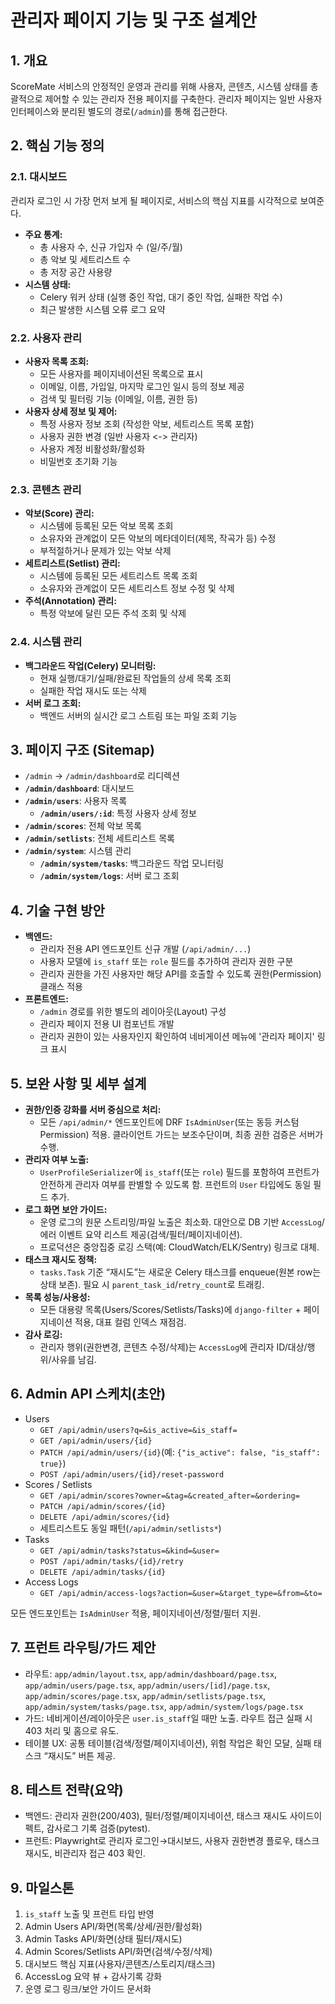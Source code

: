# 관리자 페이지 기능 및 구조 설계안

## 1. 개요
ScoreMate 서비스의 안정적인 운영과 관리를 위해 사용자, 콘텐츠, 시스템 상태를 총괄적으로 제어할 수 있는 관리자 전용 페이지를 구축한다. 관리자 페이지는 일반 사용자 인터페이스와 분리된 별도의 경로(`/admin`)를 통해 접근한다.

## 2. 핵심 기능 정의

### 2.1. 대시보드
관리자 로그인 시 가장 먼저 보게 될 페이지로, 서비스의 핵심 지표를 시각적으로 보여준다.
- **주요 통계:**
  - 총 사용자 수, 신규 가입자 수 (일/주/월)
  - 총 악보 및 세트리스트 수
  - 총 저장 공간 사용량
- **시스템 상태:**
  - Celery 워커 상태 (실행 중인 작업, 대기 중인 작업, 실패한 작업 수)
  - 최근 발생한 시스템 오류 로그 요약

### 2.2. 사용자 관리
- **사용자 목록 조회:**
  - 모든 사용자를 페이지네이션된 목록으로 표시
  - 이메일, 이름, 가입일, 마지막 로그인 일시 등의 정보 제공
  - 검색 및 필터링 기능 (이메일, 이름, 권한 등)
- **사용자 상세 정보 및 제어:**
  - 특정 사용자 정보 조회 (작성한 악보, 세트리스트 목록 포함)
  - 사용자 권한 변경 (일반 사용자 <-> 관리자)
  - 사용자 계정 비활성화/활성화
  - 비밀번호 초기화 기능

### 2.3. 콘텐츠 관리
- **악보(Score) 관리:**
  - 시스템에 등록된 모든 악보 목록 조회
  - 소유자와 관계없이 모든 악보의 메타데이터(제목, 작곡가 등) 수정
  - 부적절하거나 문제가 있는 악보 삭제
- **세트리스트(Setlist) 관리:**
  - 시스템에 등록된 모든 세트리스트 목록 조회
  - 소유자와 관계없이 모든 세트리스트 정보 수정 및 삭제
- **주석(Annotation) 관리:**
  - 특정 악보에 달린 모든 주석 조회 및 삭제

### 2.4. 시스템 관리
- **백그라운드 작업(Celery) 모니터링:**
  - 현재 실행/대기/실패/완료된 작업들의 상세 목록 조회
  - 실패한 작업 재시도 또는 삭제
- **서버 로그 조회:**
  - 백엔드 서버의 실시간 로그 스트림 또는 파일 조회 기능

## 3. 페이지 구조 (Sitemap)
- `/admin` -> `/admin/dashboard`로 리디렉션
- **`/admin/dashboard`**: 대시보드
- **`/admin/users`**: 사용자 목록
  - **`/admin/users/:id`**: 특정 사용자 상세 정보
- **`/admin/scores`**: 전체 악보 목록
- **`/admin/setlists`**: 전체 세트리스트 목록
- **`/admin/system`**: 시스템 관리
  - **`/admin/system/tasks`**: 백그라운드 작업 모니터링
  - **`/admin/system/logs`**: 서버 로그 조회

## 4. 기술 구현 방안
- **백엔드:**
  - 관리자 전용 API 엔드포인트 신규 개발 (`/api/admin/...`)
  - 사용자 모델에 `is_staff` 또는 `role` 필드를 추가하여 관리자 권한 구분
  - 관리자 권한을 가진 사용자만 해당 API를 호출할 수 있도록 권한(Permission) 클래스 적용
- **프론트엔드:**
  - `/admin` 경로를 위한 별도의 레이아웃(Layout) 구성
  - 관리자 페이지 전용 UI 컴포넌트 개발
  - 관리자 권한이 있는 사용자인지 확인하여 네비게이션 메뉴에 '관리자 페이지' 링크 표시

## 5. 보완 사항 및 세부 설계
- **권한/인증 강화를 서버 중심으로 처리:**
  - 모든 `/api/admin/*` 엔드포인트에 DRF `IsAdminUser`(또는 동등 커스텀 Permission) 적용. 클라이언트 가드는 보조수단이며, 최종 권한 검증은 서버가 수행.
- **관리자 여부 노출:**
  - `UserProfileSerializer`에 `is_staff`(또는 `role`) 필드를 포함하여 프런트가 안전하게 관리자 여부를 판별할 수 있도록 함. 프런트의 `User` 타입에도 동일 필드 추가.
- **로그 화면 보안 가이드:**
  - 운영 로그의 원문 스트리밍/파일 노출은 최소화. 대안으로 DB 기반 `AccessLog`/에러 이벤트 요약 리스트 제공(검색/필터/페이지네이션).
  - 프로덕션은 중앙집중 로깅 스택(예: CloudWatch/ELK/Sentry) 링크로 대체.
- **태스크 재시도 정책:**
  - `tasks.Task` 기준 “재시도”는 새로운 Celery 태스크를 enqueue(원본 row는 상태 보존). 필요 시 `parent_task_id`/`retry_count`로 트래킹.
- **목록 성능/사용성:**
  - 모든 대용량 목록(Users/Scores/Setlists/Tasks)에 `django-filter` + 페이지네이션 적용, 대표 컬럼 인덱스 재점검.
- **감사 로깅:**
  - 관리자 행위(권한변경, 콘텐츠 수정/삭제)는 `AccessLog`에 관리자 ID/대상/행위/사유를 남김.

## 6. Admin API 스케치(초안)
- Users
  - `GET /api/admin/users?q=&is_active=&is_staff=`
  - `GET /api/admin/users/{id}`
  - `PATCH /api/admin/users/{id}`(예: `{"is_active": false, "is_staff": true}`)
  - `POST /api/admin/users/{id}/reset-password`
- Scores / Setlists
  - `GET /api/admin/scores?owner=&tag=&created_after=&ordering=`
  - `PATCH /api/admin/scores/{id}`
  - `DELETE /api/admin/scores/{id}`
  - 세트리스트도 동일 패턴(`/api/admin/setlists*`)
- Tasks
  - `GET /api/admin/tasks?status=&kind=&user=`
  - `POST /api/admin/tasks/{id}/retry`
  - `DELETE /api/admin/tasks/{id}`
- Access Logs
  - `GET /api/admin/access-logs?action=&user=&target_type=&from=&to=`

모든 엔드포인트는 `IsAdminUser` 적용, 페이지네이션/정렬/필터 지원.

## 7. 프런트 라우팅/가드 제안
- 라우트: `app/admin/layout.tsx`, `app/admin/dashboard/page.tsx`, `app/admin/users/page.tsx`, `app/admin/users/[id]/page.tsx`,
  `app/admin/scores/page.tsx`, `app/admin/setlists/page.tsx`, `app/admin/system/tasks/page.tsx`, `app/admin/system/logs/page.tsx`
- 가드: 네비게이션/레이아웃은 `user.is_staff`일 때만 노출. 라우트 접근 실패 시 403 처리 및 홈으로 유도.
- 테이블 UX: 공통 테이블(검색/정렬/페이지네이션), 위험 작업은 확인 모달, 실패 태스크 “재시도” 버튼 제공.

## 8. 테스트 전략(요약)
- 백엔드: 관리자 권한(200/403), 필터/정렬/페이지네이션, 태스크 재시도 사이드이펙트, 감사로그 기록 검증(pytest).
- 프런트: Playwright로 관리자 로그인→대시보드, 사용자 권한변경 플로우, 태스크 재시도, 비관리자 접근 403 확인.

## 9. 마일스톤
1) `is_staff` 노출 및 프런트 타입 반영
2) Admin Users API/화면(목록/상세/권한/활성화)
3) Admin Tasks API/화면(상태 필터/재시도)
4) Admin Scores/Setlists API/화면(검색/수정/삭제)
5) 대시보드 핵심 지표(사용자/콘텐츠/스토리지/태스크)
6) AccessLog 요약 뷰 + 감사기록 강화
7) 운영 로그 링크/보안 가이드 문서화
